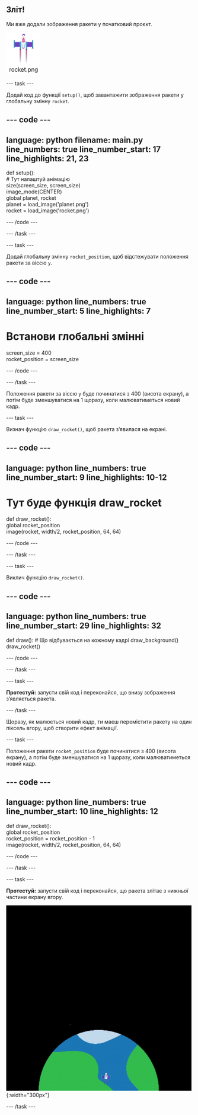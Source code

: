 ## Зліт!

Ми вже додали зображення ракети у початковий проєкт.

![Зображення ракети в бібліотеці зображень редактора коду Code Editor.](images/rocket_image.png)

--- task ---

Додай код до функції `setup()`, щоб завантажити зображення ракети у глобальну змінну `rocket`.

<div class="c-project-code">

--- code ---
---
language: python
filename: main.py
line_numbers: true
line_number_start: 17
line_highlights: 21, 23
---

def setup():   
    # Тут налаштуй анімацію   
    size(screen_size, screen_size)   
    image_mode(CENTER)   
    global planet, rocket   
    planet = load_image('planet.png')    
    rocket = load_image('rocket.png')

--- /code ---

--- /task ---

--- task ---

Додай глобальну змінну `rocket_position`, щоб відстежувати положення ракети за віссю `y`.

--- code ---
---
language: python
line_numbers: true
line_number_start: 5
line_highlights: 7
---

# Встанови глобальні змінні
screen_size = 400    
rocket_position = screen_size

--- /code ---

--- /task ---


Положення ракети за віссю `y` буде починатися з 400 (висота екрану), а потім буде зменшуватися на 1 щоразу, коли малюватиметься новий кадр.

--- task ---

Визнач функцію `draw_rocket()`, щоб ракета з’явилася на екрані.

--- code ---
---
language: python
line_numbers: true
line_number_start: 9 
line_highlights: 10-12 
---

# Тут буде функція draw_rocket
def draw_rocket():   
    global rocket_position      
    image(rocket, width/2, rocket_position, 64, 64)


--- /code ---

--- /task ---

--- task ---

Виклич функцію `draw_rocket()`.

--- code ---
---
language: python
line_numbers: true
line_number_start: 29 
line_highlights: 32 
---

def draw():
    # Що відбувається на кожному кадрі
    draw_background()
    draw_rocket()


--- /code ---

--- /task ---

--- task ---  

**Протестуй:** запусти свій код і переконайся, що внизу зображення зʼявляється ракета.

--- /task ---


Щоразу, як малюється новий кадр, ти маєш перемістити ракету на один піксель вгору, щоб створити ефект анімації.


--- task ---

Положення ракети `rocket_position` буде починатися з 400 (висота екрану), а потім буде зменшуватися на 1 щоразу, коли малюватиметься новий кадр.


--- code ---
---
language: python
line_numbers: true
line_number_start: 10 
line_highlights: 12
---

def draw_rocket():   
    global rocket_position     
    rocket_position = rocket_position - 1    
    image(rocket, width/2, rocket_position, 64, 64)

--- /code ---

--- /task ---


--- task ---

**Протестуй:** запусти свій код і переконайся, що ракета злітає з нижньої частини екрану вгору.


![Ракета, що летить з постійною швидкістю від низу до верху екрану.](images/fly.gif){:width="300px"}

--- /task ---

